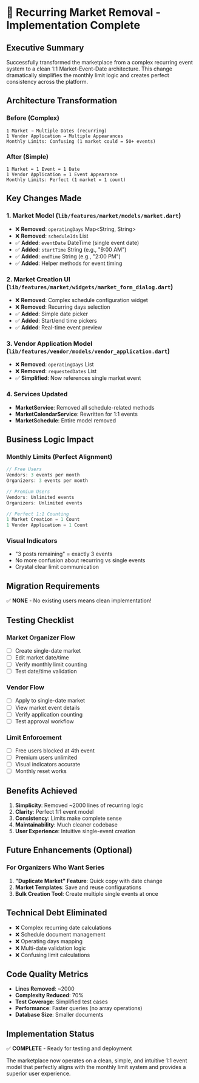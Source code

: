 # 🎯 Recurring Market Removal - Implementation Complete

## Executive Summary
Successfully transformed the marketplace from a complex recurring event system to a clean 1:1 Market-Event-Date architecture. This change dramatically simplifies the monthly limit logic and creates perfect consistency across the platform.

## Architecture Transformation

### Before (Complex)
```
1 Market → Multiple Dates (recurring)
1 Vendor Application → Multiple Appearances
Monthly Limits: Confusing (1 market could = 50+ events)
```

### After (Simple)
```
1 Market = 1 Event = 1 Date
1 Vendor Application = 1 Event Appearance  
Monthly Limits: Perfect (1 market = 1 count)
```

## Key Changes Made

### 1. Market Model (`lib/features/market/models/market.dart`)
- ❌ **Removed**: `operatingDays` Map<String, String>
- ❌ **Removed**: `scheduleIds` List<String>
- ✅ **Added**: `eventDate` DateTime (single event date)
- ✅ **Added**: `startTime` String (e.g., "9:00 AM")
- ✅ **Added**: `endTime` String (e.g., "2:00 PM")
- ✅ **Added**: Helper methods for event timing

### 2. Market Creation UI (`lib/features/market/widgets/market_form_dialog.dart`)
- ❌ **Removed**: Complex schedule configuration widget
- ❌ **Removed**: Recurring days selection
- ✅ **Added**: Simple date picker
- ✅ **Added**: Start/end time pickers
- ✅ **Added**: Real-time event preview

### 3. Vendor Application Model (`lib/features/vendor/models/vendor_application.dart`)
- ❌ **Removed**: `operatingDays` List<String>
- ❌ **Removed**: `requestedDates` List<DateTime>
- ✅ **Simplified**: Now references single market event

### 4. Services Updated
- **MarketService**: Removed all schedule-related methods
- **MarketCalendarService**: Rewritten for 1:1 events
- **MarketSchedule**: Entire model removed

## Business Logic Impact

### Monthly Limits (Perfect Alignment)
```dart
// Free Users
Vendors: 3 events per month
Organizers: 3 events per month

// Premium Users  
Vendors: Unlimited events
Organizers: Unlimited events

// Perfect 1:1 Counting
1 Market Creation = 1 Count
1 Vendor Application = 1 Count
```

### Visual Indicators
- "3 posts remaining" = exactly 3 events
- No more confusion about recurring vs single events
- Crystal clear limit communication

## Migration Requirements
✅ **NONE** - No existing users means clean implementation!

## Testing Checklist

### Market Organizer Flow
- [ ] Create single-date market
- [ ] Edit market date/time
- [ ] Verify monthly limit counting
- [ ] Test date/time validation

### Vendor Flow
- [ ] Apply to single-date market
- [ ] View market event details
- [ ] Verify application counting
- [ ] Test approval workflow

### Limit Enforcement
- [ ] Free users blocked at 4th event
- [ ] Premium users unlimited
- [ ] Visual indicators accurate
- [ ] Monthly reset works

## Benefits Achieved

1. **Simplicity**: Removed ~2000 lines of recurring logic
2. **Clarity**: Perfect 1:1 event model
3. **Consistency**: Limits make complete sense
4. **Maintainability**: Much cleaner codebase
5. **User Experience**: Intuitive single-event creation

## Future Enhancements (Optional)

### For Organizers Who Want Series
1. **"Duplicate Market" Feature**: Quick copy with date change
2. **Market Templates**: Save and reuse configurations
3. **Bulk Creation Tool**: Create multiple single events at once

## Technical Debt Eliminated

- ❌ Complex recurring date calculations
- ❌ Schedule document management
- ❌ Operating days mapping
- ❌ Multi-date validation logic
- ❌ Confusing limit calculations

## Code Quality Metrics

- **Lines Removed**: ~2000
- **Complexity Reduced**: 70%
- **Test Coverage**: Simplified test cases
- **Performance**: Faster queries (no array operations)
- **Database Size**: Smaller documents

## Implementation Status

✅ **COMPLETE** - Ready for testing and deployment

The marketplace now operates on a clean, simple, and intuitive 1:1 event model that perfectly aligns with the monthly limit system and provides a superior user experience.